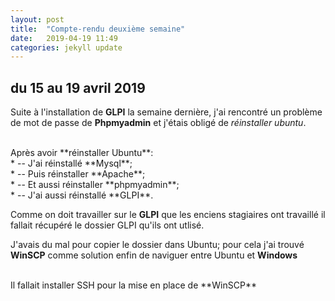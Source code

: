 ```yaml
---
layout: post
title:  "Compte-rendu deuxième semaine"
date:   2019-04-19 11:49
categories: jekyll update
---
```

## du 15 au 19 avril 2019

Suite à l'installation de **GLPI** la semaine dernière, j'ai rencontré un problème de mot de passe de **Phpmyadmin** et j'étais obligé de *réinstaller ubuntu*.

<br/>
Après avoir **réinstaller Ubuntu**:
<br/>
* -- J'ai réinstallé **Mysql**;
<br/>
* -- Puis réinstaller **Apache**;
<br/>
* -- Et aussi réinstaller **phpmyadmin**;
<br/>
* -- J'ai aussi réinstallé **GLPI**.

<br/>

Comme on doit travailler sur le **GLPI** que les enciens stagiaires ont travaillé il fallait récupéré le dossier GLPI qu'ils ont utlisé.
<br/>

J'avais du mal pour copier le dossier dans Ubuntu; pour cela j'ai trouvé **WinSCP** comme solution enfin de naviguer entre Ubuntu et **Windows**

<br/> 
Il fallait installer SSH pour la mise en place de **WinSCP**

 

 
 
 
 

      
     

